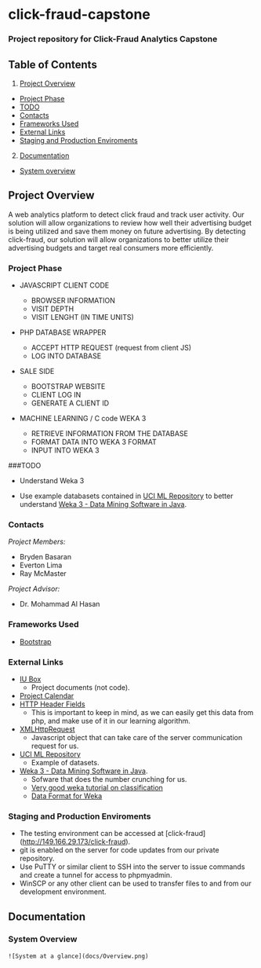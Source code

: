click-fraud-capstone
====================

### Project repository for Click-Fraud Analytics Capstone

## Table of Contents
1. [Project Overview](#project-overview)
  * [Project Phase](#project-phase)
  * [TODO](#todo)
  * [Contacts](#contacts)
  * [Frameworks Used](#frameworks-used)
  * [External Links](#external-links)
  * [Staging and Production Enviroments](#staging-and-production-enviroments)
2. [Documentation](#documentation)
  * [System overview](#system-overview)

## Project Overview
A web analytics platform to detect click fraud and track user activity. Our solution will allow organizations 
to review how well their advertising budget is being utilized and save them money on future advertising. By detecting click-fraud,
our solution will allow organizations to better utilize their advertising budgets and target real consumers more efficiently.



### Project Phase
* JAVASCRIPT CLIENT CODE
	- BROWSER INFORMATION
	- VISIT DEPTH
	- VISIT LENGHT (IN TIME UNITS)

* PHP DATABASE WRAPPER
	- ACCEPT HTTP REQUEST (request from client JS)
	- LOG INTO DATABASE 
	
* SALE SIDE
	- BOOTSTRAP WEBSITE
	- CLIENT LOG IN
	- GENERATE A CLIENT ID

* MACHINE LEARNING / C code WEKA 3
	- RETRIEVE INFORMATION FROM THE DATABASE
	- FORMAT DATA INTO WEKA 3 FORMAT
	- INPUT INTO WEKA 3


###TODO
* Understand Weka 3
 - Use example databasets contained in [UCI ML Repository](http://archive.ics.uci.edu/ml/) 
 to better understand [Weka 3 - Data Mining Software in Java](http://www.cs.waikato.ac.nz/ml/weka/).


### Contacts
*Project Members:*   
- Bryden Basaran 
- Everton Lima 
- Ray McMaster

*Project Advisor:* 
- Dr. Mohammad Al Hasan

### Frameworks Used
- [Bootstrap](https://github.com/twbs/bootstrap)

### External Links 
- [IU Box](https://iu.box.com/s/gcdnmju6k48psy6f6w5h)
  * Project documents (not code).
- [Project Calendar](http://www.google.com/calendar/embed?src=krimzun.com_9q19bvjt1tr2qccdjo104849jc%40group.calendar.google.com&ctz=America/New_York)
- [HTTP Header Fields](http://en.wikipedia.org/wiki/List_of_HTTP_header_fields)
  * This is important to keep in mind, as we can easily get this data from php, and make use of it in our learning algorithm.
- [XMLHttpRequest](http://www.w3schools.com/dom/dom_http.asp)
  * Javascript object that can take care of the server communication request for us.
- [UCI ML Repository](http://archive.ics.uci.edu/ml/) 
  * Example of datasets.
- [Weka 3 - Data Mining Software in Java](http://www.cs.waikato.ac.nz/ml/weka/).
  * Sofware that does the number crunching for us.
  * [Very good weka tutorial on classification](http://machinelearningmastery.com/how-to-run-your-first-classifier-in-weka/)
  * [Data Format for Weka](http://www.cs.waikato.ac.nz/ml/weka/arff.html)


### Staging and Production Enviroments
- The testing environment can be accessed at [click-fraud] (http://149.166.29.173/click-fraud).
- git is enabled on the server for code updates from our private repository.
- Use PuTTY or similar client to SSH into the server to issue commands and create a tunnel for access to phpmyadmin.
- WinSCP or any other client can be used to transfer files to and from our development environment.

## Documentation

### System Overview
    ![System at a glance](docs/Overview.png)

